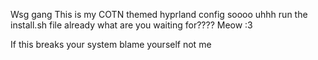 Wsg gang
This is my COTN themed hyprland config
soooo uhhh run the install.sh file already
what are you waiting for????
Meow :3







If this breaks your system blame yourself not me
